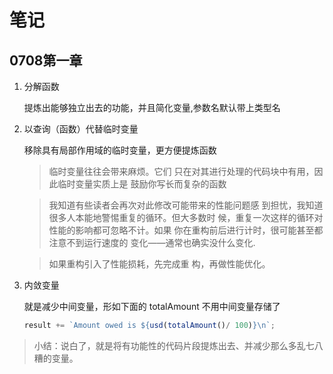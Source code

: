 # 笔记

## 0708第一章

1. 分解函数

    提炼出能够独立出去的功能，并且简化变量,参数名默认带上类型名

2. 以查询（函数）代替临时变量

    移除具有局部作用域的临时变量，更方便提炼函数

    > 临时变量往往会带来麻烦。它们 只在对其进行处理的代码块中有用，因此临时变量实质上是 鼓励你写长而复杂的函数

    > 我知道有些读者会再次对此修改可能带来的性能问题感 到担忧，我知道很多人本能地警惕重复的循环。但大多数时 候，重复一次这样的循环对性能的影响都可忽略不计。如果 你在重构前后进行计时，很可能甚至都注意不到运行速度的 变化——通常也确实没什么变化.

    > 如果重构引入了性能损耗，先完成重 构，再做性能优化。

3. 内敛变量

    就是减少中间变量，形如下面的 totalAmount 不用中间变量存储了

    ```js
    result += `Amount owed is ${usd(totalAmount()/ 100)}\n`;
    ```

>小结：说白了，就是将有功能性的代码片段提炼出去、并减少那么多乱七八糟的变量。



